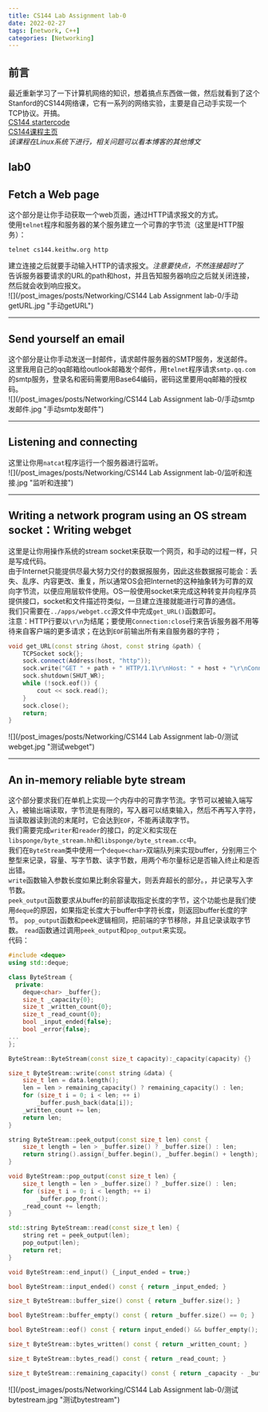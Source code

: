 ```yaml
---
title: CS144 Lab Assignment lab-0
date: 2022-02-27
tags: [network, C++]
categories: [Networking]
---
```


## 前言
最近重新学习了一下计算机网络的知识，想着搞点东西做一做，然后就看到了这个Stanford的CS144网络课，它有一系列的网络实验，主要是自己动手实现一个TCP协议。开搞。  
[CS144 startercode](https://github.com/cs144/sponge)  
[CS144课程主页](https://cs144.github.io/)  
*该课程在Linux系统下进行，相关问题可以看本博客的其他博文*

## lab0
## Fetch a Web page
这个部分是让你手动获取一个web页面，通过HTTP请求报文的方式。  
使用`telnet`程序和服务器的某个服务建立一个可靠的字节流（这里是HTTP服务）：  
```shell
telnet cs144.keithw.org http
```
建立连接之后就要手动输入HTTP的请求报文。*注意要快点，不然连接超时了*  
告诉服务器要请求的URL的path和host，并且告知服务器响应之后就关闭连接，然后就会收到响应报文。  
![](/post_images/posts/Networking/CS144 Lab Assignment lab-0/手动getURL.jpg "手动getURL")  

-----

## Send yourself an email
这个部分是让你手动发送一封邮件，请求邮件服务器的SMTP服务，发送邮件。  
这里我用自己的qq邮箱给outlook邮箱发个邮件，用`telnet`程序请求`smtp.qq.com`的smtp服务，登录名和密码需要用Base64编码，密码这里要用qq邮箱的授权码。  
![](/post_images/posts/Networking/CS144 Lab Assignment lab-0/手动smtp发邮件.jpg "手动smtp发邮件")

-----

## Listening and connecting
这里让你用`natcat`程序运行一个服务器进行监听。  
![](/post_images/posts/Networking/CS144 Lab Assignment lab-0/监听和连接.jpg "监听和连接")

-----

## Writing a network program using an OS stream socket：Writing webget
这里是让你用操作系统的stream socket来获取一个网页，和手动的过程一样，只是写成代码。  
由于Internet只能提供尽最大努力交付的数据报服务，因此这些数据报可能会：丢失、乱序、内容更改、重复，所以通常OS会把Internet的这种抽象转为可靠的双向字节流，以便应用层软件使用。OS一般使用socket来完成这种转变并向程序员提供接口，socket和文件描述符类似，一旦建立连接就能进行可靠的通信。  
我们只需要在`../apps/webget.cc`源文件中完成`get_URL()`函数即可。  
注意：HTTP行要以`\r\n`为结尾；要使用`Connection:close`行来告诉服务器不用等待来自客户端的更多请求；在达到`EOF`前输出所有来自服务器的字符；  
```cpp
void get_URL(const string &host, const string &path) {
    TCPSocket sock{};
    sock.connect(Address(host, "http"));
    sock.write("GET " + path + " HTTP/1.1\r\nHost: " + host + "\r\nConnection:close" + "\r\n\r\n");
    sock.shutdown(SHUT_WR);
    while (!sock.eof()) {
        cout << sock.read();
    }
    sock.close();
    return;
}
```
![](/post_images/posts/Networking/CS144 Lab Assignment lab-0/测试webget.jpg "测试webget")  

-----

## An in-memory reliable byte stream
这个部分要求我们在单机上实现一个内存中的可靠字节流。字节可以被输入端写入，被输出端读取，字节流是有限的，写入器可以结束输入，然后不再写入字符，当读取器读到流的末尾时，它会达到`EOF`，不能再读取字节。  
我们需要完成`writer`和`reader`的接口，的定义和实现在`libsponge/byte_stream.hh`和`libsponge/byte_stream.cc`中。  
我们在`ByteStream`类中使用一个`deque<char>`双端队列来实现buffer，分别用三个整型来记录，容量、写字节数、读字节数，用两个布尔量标记是否输入终止和是否出错。  
`write`函数输入参数长度如果比剩余容量大，则丢弃超长的部分。，并记录写入字节数。  
`peek_output`函数要求从buffer的前部读取指定长度的字节，这个功能也是我们使用`deque`的原因，如果指定长度大于buffer中字符长度，则返回buffer长度的字节。
`pop_output`函数和peek逻辑相同，把前端的字节移除，并且记录读取字节数。
`read`函数通过调用`peek_output`和`pop_output`来实现。  
代码：  
```cpp
#include <deque>
using std::deque;

class ByteStream {
  private:
    deque<char> _buffer{};
    size_t _capacity{0};
    size_t _written_count{0};
    size_t _read_count{0};
    bool _input_ended{false};
    bool _error{false};
...
};

ByteStream::ByteStream(const size_t capacity):_capacity(capacity) {}

size_t ByteStream::write(const string &data) {
    size_t len = data.length();
    len = len > remaining_capacity() ? remaining_capacity() : len;
    for (size_t i = 0; i < len; ++ i)
        _buffer.push_back(data[i]);
    _written_count += len;
    return len;
}

string ByteStream::peek_output(const size_t len) const {
    size_t length = len > _buffer.size() ? _buffer.size() : len;
    return string().assign(_buffer.begin(), _buffer.begin() + length);
}

void ByteStream::pop_output(const size_t len) {
    size_t length = len > _buffer.size() ? _buffer.size() : len;
    for (size_t i = 0; i < length; ++ i)
        _buffer.pop_front();
    _read_count += length;
}

std::string ByteStream::read(const size_t len) {
    string ret = peek_output(len);
    pop_output(len);
    return ret;
}

void ByteStream::end_input() {_input_ended = true;}

bool ByteStream::input_ended() const { return _input_ended; }

size_t ByteStream::buffer_size() const { return _buffer.size(); }

bool ByteStream::buffer_empty() const { return _buffer.size() == 0; }

bool ByteStream::eof() const { return input_ended() && buffer_empty(); }

size_t ByteStream::bytes_written() const { return _written_count; }

size_t ByteStream::bytes_read() const { return _read_count; }

size_t ByteStream::remaining_capacity() const { return _capacity - _buffer.size(); }
```
![](/post_images/posts/Networking/CS144 Lab Assignment lab-0/测试bytestream.jpg "测试bytestream")  